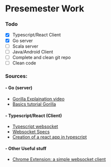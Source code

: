 # Presemester Work



### Todo

- [x] Typescript/React Client
- [x] Go server
- [ ] Scala server
- [ ] Java/Android Client
- [ ] Complete and clean git repo
- [ ] Clean code

### Sources:

#### - Go (server)

- [Gorilla Explaination video](https://www.youtube.com/watch?v=dniVs0xKYKk&t=172s)
- [Basics tutorial Gorilla](https://tutorialedge.net/golang/go-websocket-tutorial/)

#### - Typescript/React (Client) 

- [Typescript websocket](https://ably.com/topic/websockets-typescript)
- [Websocket Specs](https://websockets.spec.whatwg.org//)
- [Creation of a react app in typescript](https://create-react-app.dev/docs/getting-started)

#### - Other Useful stuff

- [Chrome Extension: a simple websocket client](https://chrome.google.com/webstore/detail/simple-websocket-client/pfdhoblngboilpfeibdedpjgfnlcodoo)



